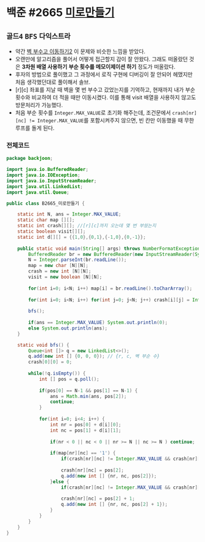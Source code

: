 # 백준 #2665 [미로만들기](https://www.acmicpc.net/problem/2665)
`골드4` `BFS` `다익스트라`
---
- 약간 [벽 부수고 이동하기2](https://github.com/hanyoonseok/Algorithm/blob/main/BFS%EB%84%88%EB%B9%84%EC%9A%B0%EC%84%A0%ED%83%90%EC%83%89/%EB%B0%B1%EC%A4%80%2014442%20%EB%B2%BD%20%EB%B6%80%EC%88%98%EA%B3%A0%20%EC%9D%B4%EB%8F%99%ED%95%98%EA%B8%B0%202.md) 이 문제와 비슷한 느낌을 받았다.
- 오랜만에 알고리즘을 풀어서 어떻게 접근할지 감이 잘 안왔다. 그래도 떠올랐던 것은 **3차원 배열 사용하기** **부순 횟수를 메모이제이션 하기** 정도가 떠올랐다.
- 후자의 방법으로 풀이했고 그 과정에서 로직 구현에 디버깅이 잘 안되어 헤맸지만 처음 생각했던대로 풀이해서 솔브.
- [r][c] 좌표를 지날 때 벽을 몇 번 부수고 갔었는지를 기억하고, 현재까지 내가 부순 횟수와 비교하여 더 적을 때만 이동시켰다. 이를 통해 visit 배열을 사용하지 않고도 방문처리가 가능했다.
- 처음 부순 횟수를 `Integer.MAX_VALUE`로 초기화 해주는데, 조건문에서 `crash[nr][nc] != Integer.MAX_VALUE`를 포함시켜주지 않으면, 빈 칸만 이동했을 때 무한루프를 돌게 된다.

### 전체코드
```java
package backjoon;

import java.io.BufferedReader;
import java.io.IOException;
import java.io.InputStreamReader;
import java.util.LinkedList;
import java.util.Queue;

public class B2665_미로만들기 {

	static int N, ans = Integer.MAX_VALUE;
	static char map [][];
	static int crash[][]; //[r][c]까지 오는데 몇 번 부쉈는지
	static boolean visit[][];
	static int d[][] = {{1,0},{0,1},{-1,0},{0,-1}};
	
	public static void main(String[] args) throws NumberFormatException, IOException {
		BufferedReader br = new BufferedReader(new InputStreamReader(System.in));
		N = Integer.parseInt(br.readLine());
		map = new char [N][N];
		crash = new int [N][N];
		visit = new boolean [N][N];
		
		for(int i=0; i<N; i++) map[i] = br.readLine().toCharArray();
		
		for(int i=0; i<N; i++) for(int j=0; j<N; j++) crash[i][j] = Integer.MAX_VALUE;
		
		bfs();
		
		if(ans == Integer.MAX_VALUE) System.out.println(0);
		else System.out.println(ans);
	}

	static void bfs() {
		Queue<int []> q = new LinkedList<>();
		q.add(new int [] {0, 0, 0}); // {r, c, 벽 부순 수}
		crash[0][0] = 0;
		
		while(!q.isEmpty()) {
			int [] pos = q.poll();
			
			if(pos[0] == N-1 && pos[1] == N-1) {
				ans = Math.min(ans, pos[2]);
				continue;
			}
			
			for(int i=0; i<4; i++) {
				int nr = pos[0] + d[i][0];
				int nc = pos[1] + d[i][1];
			
				if(nr < 0 || nc < 0 || nr >= N || nc >= N ) continue;
				
				if(map[nr][nc] == '1') {
					if(crash[nr][nc] != Integer.MAX_VALUE && crash[nr][nc] <= pos[2]) continue;
					
					crash[nr][nc] = pos[2];
					q.add(new int [] {nr, nc, pos[2]});
				}else {
					if(crash[nr][nc] != Integer.MAX_VALUE && crash[nr][nc] <= pos[2] + 1) continue;
					
					crash[nr][nc] = pos[2] + 1;
					q.add(new int [] {nr, nc, pos[2] + 1});
				}
			}
		}
	}
}

```
